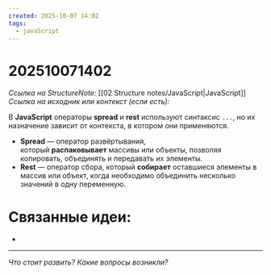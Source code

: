 ```yaml
---
created: 2025-10-07 14:02
tags:
  - javaScript
---
```

# 202510071402
*Ссылка на StructureNote:* [[02 Structure notes/JavaScript|JavaScript]]
*Ссылка на исходник или контекст (если есть):* 

В **JavaScript** операторы **spread** и **rest** используют синтаксис `...`, но их назначение зависит от контекста, в котором они применяются.

- **Spread** — оператор развёртывания, который **распаковывает** массивы или объекты, позволяя копировать, объединять и передавать их элементы.
- **Rest** — оператор сбора, который **собирает** оставшиеся элементы в массив или объект, когда необходимо объединить несколько значений в одну переменную.
# Связанные идеи:
* 
---

*Что стоит развить? Какие вопросы возникли?*